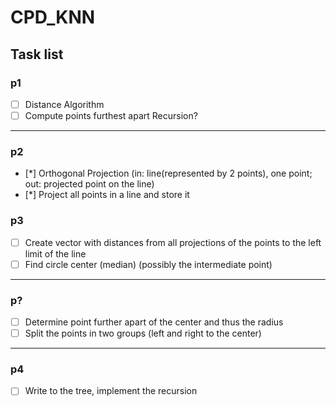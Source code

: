 # CPD_KNN

## Task list

### p1
- [ ] Distance Algorithm 
- [ ] Compute points furthest apart
Recursion?
---
### p2
- [*] Orthogonal Projection (in: line(represented by 2 points), one point; out: projected point on the line)
- [*] Project all points in a line and store it 
### p3
- [ ] Create vector with distances from all projections of the points to the left limit of the line
- [ ] Find circle center (median) (possibly the intermediate point)
---
### p?
- [ ] Determine point further apart of the center and thus the radius
- [ ] Split the points in two groups (left and right to the center)
---
### p4
- [ ] Write to the tree, implement the recursion
